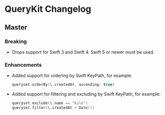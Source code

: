 # QueryKit Changelog

## Master

### Breaking

* Drops support for Swift 3 and Swift 4. Swift 5 or newer must be used.

### Enhancements

* Added support for ordering by Swift KeyPath, for example:

    ```swift
    queryset.orderBy(\.createdAt, ascending: true)
    ```

* Added support for filtering and excluding by Swift KeyPath, for example:

    ```swift
    queryset.exclude(\.name == "Kyle")
    queryset.filter(\.createdAt > Date())
    ```
